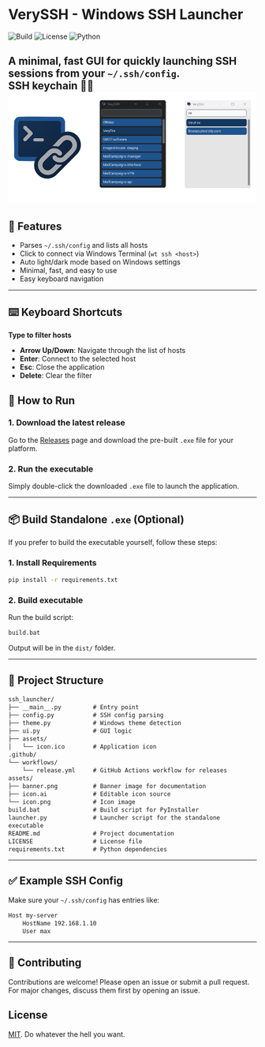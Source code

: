 # VerySSH - Windows SSH Launcher

![Build](https://img.shields.io/github/actions/workflow/status/m-a-x-s-e-e-l-i-g/very-ssh/release.yml)
![License](https://img.shields.io/github/license/m-a-x-s-e-e-l-i-g/very-ssh)
![Python](https://img.shields.io/badge/python-3.11%2B-blue)

A minimal, fast GUI for quickly launching SSH sessions from your `~/.ssh/config`.  
SSH keychain 🔑🔗  
![screenshots](assets/banner.png)
---

## 🔧 Features

- Parses `~/.ssh/config` and lists all hosts
- Click to connect via Windows Terminal (`wt ssh <host>`)
- Auto light/dark mode based on Windows settings
- Minimal, fast, and easy to use
- Easy keyboard navigation
---

## ⌨️ Keyboard Shortcuts
**Type to filter hosts**
- **Arrow Up/Down**: Navigate through the list of hosts
- **Enter**: Connect to the selected host
- **Esc**: Close the application
- **Delete**: Clear the filter

## 🚀 How to Run

### 1. Download the latest release

Go to the [Releases](https://github.com/your-repo/very-ssh/releases) page and download the pre-built `.exe` file for your platform.

### 2. Run the executable

Simply double-click the downloaded `.exe` file to launch the application.

---

## 📦 Build Standalone `.exe` (Optional)

If you prefer to build the executable yourself, follow these steps:

### 1. Install Requirements

```bash
pip install -r requirements.txt
```

### 2. Build executable

Run the build script:

```bash
build.bat
```

Output will be in the `dist/` folder.

---

## 📁 Project Structure

```
ssh_launcher/
├── __main__.py         # Entry point
├── config.py           # SSH config parsing
├── theme.py            # Windows theme detection
├── ui.py               # GUI logic
├── assets/
│   └── icon.ico        # Application icon
.github/
└── workflows/
    └── release.yml     # GitHub Actions workflow for releases
assets/
├── banner.png          # Banner image for documentation
├── icon.ai             # Editable icon source
└── icon.png            # Icon image
build.bat               # Build script for PyInstaller
launcher.py             # Launcher script for the standalone executable
README.md               # Project documentation
LICENSE                 # License file
requirements.txt        # Python dependencies
```

---

## ✅ Example SSH Config

Make sure your `~/.ssh/config` has entries like:

```ssh
Host my-server
    HostName 192.168.1.10
    User max
```

---

## 🤝 Contributing

Contributions are welcome! Please open an issue or submit a pull request. For major changes, discuss them first by opening an issue.

## License

[MIT](./LICENSE). Do whatever the hell you want.
